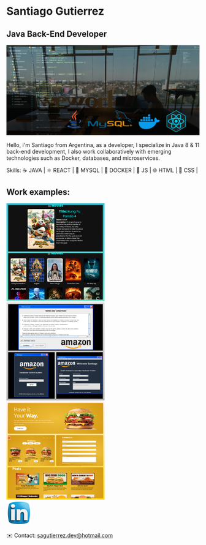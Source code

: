# Santiago Gutierrez
## Java Back-End Developer
![Java Back-End Developer](https://github.com/JacoboGutierrez/JacoboGutierrez/blob/main/banner_integrado.png?raw=true)

Hello, i'm Santiago from Argentina, as a developer, I specialize in Java 8 & 11 back-end development, I also work collaboratively with emerging technologies such as Docker, databases, and microservices.

Skills: 
☕ JAVA |
⚛️ REACT |
🐬 MYSQL |
🐳 DOCKER |
🚀 JS |
🌐 HTML |
🎨 CSS |

## Work examples:

<div>
  <a href="https://github.com/JacoboGutierrez/Movie-Info-Website-with-React">
  <img src="https://github.com/JacoboGutierrez/JacoboGutierrez/blob/main/movies.png" width="256" />
</a>

<a href="https://github.com/JacoboGutierrez/Amazon-Vacational-System">
  <img src="https://github.com/JacoboGutierrez/JacoboGutierrez/blob/main/amaz.png" width="256" /> 
</a>

<a href="https://github.com/JacoboGutierrez/Burger-king-menu-2.0">
  <img src="https://github.com/JacoboGutierrez/JacoboGutierrez/blob/main/bk.png" width="256" />
</a>
</div>

<section>
  <a href="https://www.linkedin.com/in/santiago-a-gutierrez/?locale=en_US">
    <img src="https://github.com/JacoboGutierrez/JacoboGutierrez/blob/main/linkedin.png" width="64" />
  </a>
</section>

✉️ Contact: sagutierrez.dev@hotmail.com




